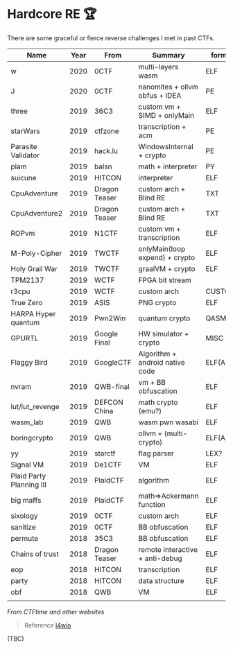 # Hardcore RE 🏆

There are some graceful or fierce reverse challenges I met in past CTFs.

| Name                     | Year | From          | Summary                         | format   | Link | Rating |
| ------------------------ | ---- | ------------- | ------------------------------- | -------- | ---- | ------ |
| w                        | 2020 | 0CTF          | multi-layers wasm               | ELF      |      |        |
| J                        | 2020 | 0CTF          | nanomites + ollvm obfus + IDEA  | PE       |      |        |
| three                    | 2019 | 36C3          | custom vm + SIMD + onlyMain     | ELF      |      |        |
| starWars                 | 2019 | ctfzone       | transcription + acm             | PE       |      |        |
| Parasite Validator       | 2019 | hack.lu       | WindowsInternal + crypto        | PE       |      |        |
| plam                     | 2019 | balsn         | math + interpreter              | PY       |      |        |
| suicune                  | 2019 | HITCON        | interpreter                     | ELF      |      |        |
| CpuAdventure             | 2019 | Dragon Teaser | custom arch + Blind RE          | TXT      |      |        |
| CpuAdventure2            | 2019 | Dragon Teaser | custom arch + Blind RE          | TXT      |      |        |
| ROPvm                    | 2019 | N1CTF         | custom vm + transcription       | ELF      |      |        |
| M-Poly-Cipher            | 2019 | TWCTF         | onlyMain(loop expend) + crypto  | ELF      |      |        |
| Holy Grail War           | 2019 | TWCTF         | graalVM + crypto                | ELF      |      |        |
| TPM2137                  | 2019 | WCTF          | FPGA bit stream                 |          |      |        |
| r3cpu                    | 2019 | WCTF          | custom arch                     | CUSTOM   |      |        |
| True Zero                | 2019 | ASIS          | PNG crypto                      | ELF      |      |        |
| HARPA Hyper quantum      | 2019 | Pwn2Win       | quantum crypto                  | QASM     |      |        |
| GPURTL                   | 2019 | Google Final  | HW simulator + crypto           | MISC     |      |        |
| Flaggy Bird              | 2019 | GoogleCTF     | Algorithm + android native code | ELF(ARM) |      |        |
| nvram                    | 2019 | QWB-final     | vm + BB obfuscation             | ELF      |      |        |
| lut/lut_revenge          | 2019 | DEFCON China  | math crypto (emu?)              | ELF      |      |        |
| wasm_lab                 | 2019 | QWB           | wasm pwn wasabi                 | ELF      |      |        |
| boringcrypto             | 2019 | QWB           | ollvm + (multi-crypto)          | ELF(ARM) |      |        |
| yy                       | 2019 | starctf       | flag parser                     | LEX?     |      |        |
| Signal VM                | 2019 | De1CTF        | VM                              | ELF      |      |        |
| Plaid Party Planning III | 2019 | PlaidCTF      | algorithm                       | ELF      |      |        |
| big maffs                | 2019 | PlaidCTF      | math=>Ackermann function        | ELF      |      |        |
| sixology                 | 2019 | 0CTF          | custom arch                     | ELF      |      |        |
| sanitize                 | 2019 | 0CTF          | BB obfuscation                  | ELF      |      |        |
| permute                  | 2018 | 35C3          | BB obfuscation                  | ELF      |      |        |
| Chains of trust          | 2018 | Dragon Teaser | remote interactive + anti-debug | ELF      |      |        |
| eop                      | 2018 | HITCON        | transcription                   | ELF      |      |        |
| party                    | 2018 | HITCON        | data structure                  | ELF      |      |        |
| obf                      | 2018 | QWB           | VM                              | ELF      |      |        |
|                          |      |               |                                 |          |      |        |

*From CTFtime and other websites*

> Reference 
[l4wio](https://raw.githubusercontent.com/l4wio/CTF-challenges-by-me/master/README.md)

(TBC)